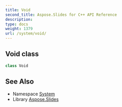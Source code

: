 ```yaml
---
title: Void
second_title: Aspose.Slides for C++ API Reference
description: 
type: docs
weight: 1379
url: /system/void/
---
```

## Void class




```cpp
class Void
```

## See Also

* Namespace [System](../)
* Library [Aspose.Slides](../../)